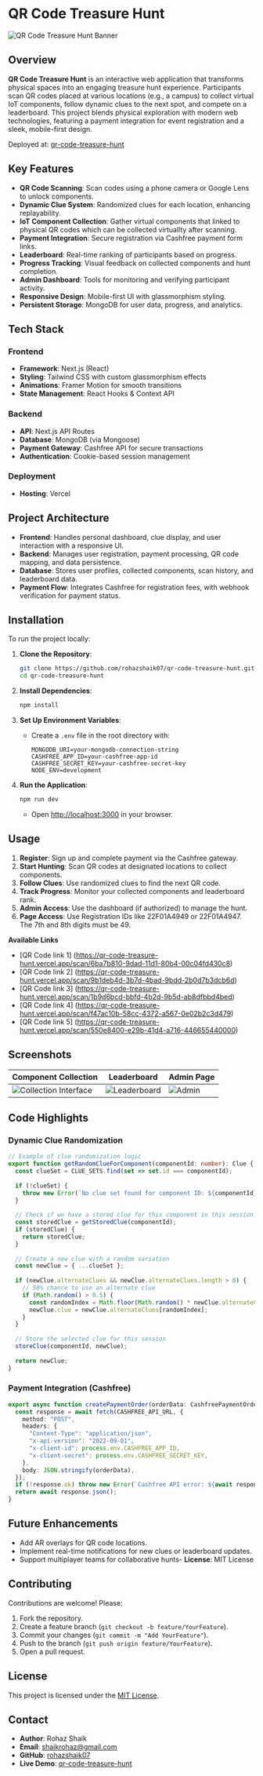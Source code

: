 
# QR Code Treasure Hunt

![QR Code Treasure Hunt Banner](https://github.com/user-attachments/assets/7ea7cf0e-47e6-4a81-87ca-e8c9fb22e735)

## Overview

**QR Code Treasure Hunt** is an interactive web application that transforms physical spaces into an engaging treasure hunt experience. Participants scan QR codes placed at various locations (e.g., a campus) to collect virtual IoT components, follow dynamic clues to the next spot, and compete on a leaderboard. This project blends physical exploration with modern web technologies, featuring a payment integration for event registration and a sleek, mobile-first design.

Deployed at: [qr-code-treasure-hunt](https://qr-code-treasure-hunt.vercel.app/)

## Key Features

- **QR Code Scanning**: Scan codes using a phone camera or Google Lens to unlock components.
- **Dynamic Clue System**: Randomized clues for each location, enhancing replayability.
- **IoT Component Collection**: Gather virtual components that linked to physical QR codes which can be collected virtuallty after scanning.
- **Payment Integration**: Secure registration via Cashfree payment form links.
- **Leaderboard**: Real-time ranking of participants based on progress.
- **Progress Tracking**: Visual feedback on collected components and hunt completion.
- **Admin Dashboard**: Tools for monitoring and verifying participant activity.
- **Responsive Design**: Mobile-first UI with glassmorphism styling.
- **Persistent Storage**: MongoDB for user data, progress, and analytics.

## Tech Stack

### Frontend
- **Framework**: Next.js (React)
- **Styling**: Tailwind CSS with custom glassmorphism effects
- **Animations**: Framer Motion for smooth transitions
- **State Management**: React Hooks & Context API

### Backend
- **API**: Next.js API Routes
- **Database**: MongoDB (via Mongoose)
- **Payment Gateway**: Cashfree API for secure transactions
- **Authentication**: Cookie-based session management

### Deployment
- **Hosting**: Vercel

## Project Architecture

- **Frontend**: Handles personal dashboard, clue display, and user interaction with a responsive UI.
- **Backend**: Manages user registration, payment processing, QR code mapping, and data persistence.
- **Database**: Stores user profiles, collected components, scan history, and leaderboard data.
- **Payment Flow**: Integrates Cashfree for registration fees, with webhook verification for payment status.

## Installation

To run the project locally:

1. **Clone the Repository**:
   ```bash
   git clone https://github.com/rohazshaik07/qr-code-treasure-hunt.git
   cd qr-code-treasure-hunt
   ```

2. **Install Dependencies**:
   ```bash
   npm install
   ```

3. **Set Up Environment Variables**:
   - Create a `.env` file in the root directory with:
     ```
     MONGODB_URI=your-mongodb-connection-string
     CASHFREE_APP_ID=your-cashfree-app-id
     CASHFREE_SECRET_KEY=your-cashfree-secret-key
     NODE_ENV=development
     ```

4. **Run the Application**:
   ```bash
   npm run dev
   ```
   - Open [http://localhost:3000](http://localhost:3000) in your browser.

## Usage

1. **Register**: Sign up and complete payment via the Cashfree gateway.
2. **Start Hunting**: Scan QR codes at designated locations to collect components.
3. **Follow Clues**: Use randomized clues to find the next QR code.
4. **Track Progress**: Monitor your collected components and leaderboard rank.
5. **Admin Access**: Use the dashboard (if authorized) to manage the hunt.
6. **Page Access**: Use Registration IDs like 22F01A4949 or 22F01A4947. The 7th and 8th digits must be 49.

**Available Links**

- [QR Code link 1] (https://qr-code-treasure-hunt.vercel.app/scan/6ba7b810-9dad-11d1-80b4-00c04fd430c8)
- [QR Code link 2] (https://qr-code-treasure-hunt.vercel.app/scan/9b1deb4d-3b7d-4bad-9bdd-2b0d7b3dcb6d)
- [QR Code link 3] (https://qr-code-treasure-hunt.vercel.app/scan/1b9d6bcd-bbfd-4b2d-9b5d-ab8dfbbd4bed)
- [QR Code link 4] (https://qr-code-treasure-hunt.vercel.app/scan/f47ac10b-58cc-4372-a567-0e02b2c3d479)
- [QR Code link 5] (https://qr-code-treasure-hunt.vercel.app/scan/550e8400-e29b-41d4-a716-446655440000)

## Screenshots

| Component Collection | Leaderboard | Admin Page |
|----------------------|-------------|--------------|
| ![Collection Interface](https://github.com/user-attachments/assets/11b03b51-525d-4031-baa9-2dd258fd1d25) | ![Leaderboard](https://github.com/user-attachments/assets/8bd78287-bcc3-48d7-9498-337a49f5bd8f) | ![Admin](https://github.com/user-attachments/assets/1438ac1f-fa45-48ab-ad15-fdb569917d28) |

## Code Highlights

### Dynamic Clue Randomization
```typescript
// Example of clue randomization logic
export function getRandomClueForComponent(componentId: number): Clue {
  const clueSet = CLUE_SETS.find(set => set.id === componentId);
  
  if (!clueSet) {
    throw new Error(`No clue set found for component ID: ${componentId}`);
  }
  
  // Check if we have a stored clue for this component in this session
  const storedClue = getStoredClue(componentId);
  if (storedClue) {
    return storedClue;
  }
  
  // Create a new clue with a random variation
  const newClue = { ...clueSet };
  
  if (newClue.alternateClues && newClue.alternateClues.length > 0) {
    // 50% chance to use an alternate clue
    if (Math.random() > 0.5) {
      const randomIndex = Math.floor(Math.random() * newClue.alternateClues.length);
      newClue.clue = newClue.alternateClues[randomIndex];
    }
  }
  
  // Store the selected clue for this session
  storeClue(componentId, newClue);
  
  return newClue;
}
```

### Payment Integration (Cashfree)
```typescript
export async function createPaymentOrder(orderData: CashfreePaymentOrder): Promise<CashfreePaymentResponse> {
  const response = await fetch(CASHFREE_API_URL, {
    method: "POST",
    headers: {
      "Content-Type": "application/json",
      "x-api-version": "2022-09-01",
      "x-client-id": process.env.CASHFREE_APP_ID,
      "x-client-secret": process.env.CASHFREE_SECRET_KEY,
    },
    body: JSON.stringify(orderData),
  });
  if (!response.ok) throw new Error(`Cashfree API error: ${await response.text()}`);
  return await response.json();
}
```

## Future Enhancements
- Add AR overlays for QR code locations.
- Implement real-time notifications for new clues or leaderboard updates.
- Support multiplayer teams for collaborative hunts- **License**: MIT License

## Contributing
Contributions are welcome! Please:
1. Fork the repository.
2. Create a feature branch (`git checkout -b feature/YourFeature`).
3. Commit your changes (`git commit -m "Add YourFeature"`).
4. Push to the branch (`git push origin feature/YourFeature`).
5. Open a pull request.

## License
This project is licensed under the [MIT License](LICENSE).

## Contact
- **Author**: Rohaz Shaik
- **Email**: shaikrohaz@gmail.com
- **GitHub**: [rohazshaik07](https://github.com/rohazshaik07)
- **Live Demo**: [qr-code-treasure-hunt](https://qr-code-treasure-hunt.vercel.app/)
